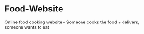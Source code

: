 # Food-Website
Online food cooking website - Someone cooks the food + delivers, someone wants to eat
